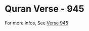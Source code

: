 # Quran Verse - 945 

For more infos, See [Verse 945](https://www.quranbookk.com/quran/search?q=945)